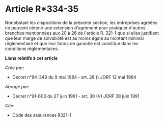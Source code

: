 # Article R*334-35

Nonobstant les dispositions de la présente section, les entreprises agréées ne peuvent obtenir une extension d'agrément pour
pratiquer d'autres branches mentionnées aux 20 à 26 de l'article R. 321-1 que si elles justifient que leur marge de
solvabilité est au moins égale au montant minimal réglementaire et que leur fonds de garantie est constitué dans les
conditions réglementaires.

**Liens relatifs à cet article**

_Créé par_:

  - Décret n°84-349 du 9 mai 1984 - art. 28 () JORF 12 mai 1984

_Abrogé par_:

  - Décret n°91-603 du 27 juin 1991 - art. 30 (V) JORF 28 juin 1991

_Cite_:

  - Code des assurances R321-1
